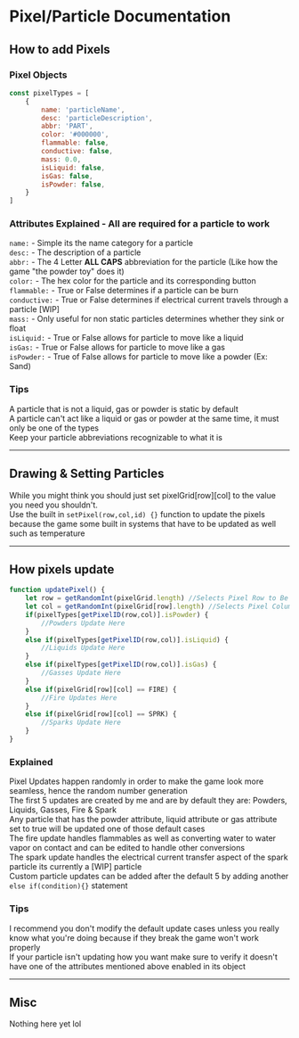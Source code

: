 # Pixel/Particle Documentation
## How to add Pixels
### Pixel Objects
```js
const pixelTypes = [
    {
        name: 'particleName',
        desc: 'particleDescription',
        abbr: 'PART',
        color: '#000000',
        flammable: false,
        conductive: false,
        mass: 0.0,
        isLiquid: false,
        isGas: false,
        isPowder: false,
    }
]
```
### Attributes Explained - All are required for a particle to work
`name:` - Simple its the name category for a particle<br>
`desc:` - The description of a particle<br>
`abbr:` - The 4 Letter **ALL CAPS** abbreviation for the particle (Like how the game "the powder toy" does it)<br>
`color:` - The hex color for the particle and its corresponding button<br>
`flammable:` - True or False determines if a particle can be burn<br>
`conductive:` - True or False determines if electrical current travels through a particle [WIP]<br>
`mass:` - Only useful for non static particles determines whether they sink or float<br>
`isLiquid:` - True or False allows for particle to move like a liquid<br>
`isGas:` - True or False allows for particle to move like a gas<br>
`isPowder:` - True of False allows for particle to move like a powder (Ex: Sand)<br>
### Tips
A particle that is not a liquid, gas or powder is static by default<br>
A particle can't act like a liquid or gas or powder at the same time, it must only be one of the types<br>
Keep your particle abbreviations recognizable to what it is
***
## Drawing & Setting Particles
While you might think you should just set pixelGrid[row][col] to the value you need you shouldn't.<br>
Use the built in `setPixel(row,col,id) {}` function to update the pixels because the game some built in systems that have to be updated as well such as temperature
***
## How pixels update
```js
function updatePixel() {
    let row = getRandomInt(pixelGrid.length) //Selects Pixel Row to Be Updated
    let col = getRandomInt(pixelGrid[row].length) //Selects Pixel Column to Be Updated
    if(pixelTypes[getPixelID(row,col)].isPowder) {
        //Powders Update Here
    }
    else if(pixelTypes[getPixelID(row,col)].isLiquid) {
        //Liquids Update Here
    }
    else if(pixelTypes[getPixelID(row,col)].isGas) {
        //Gasses Update Here
    }
    else if(pixelGrid[row][col] == FIRE) {
        //Fire Updates Here
    }
    else if(pixelGrid[row][col] == SPRK) {
        //Sparks Update Here
    }
}
```
### Explained
Pixel Updates happen randomly in order to make the game look more seamless, hence the random number generation<br>
The first 5 updates are created by me and are by default they are: Powders, Liquids, Gasses, Fire & Spark<br>
Any particle that has the powder attribute, liquid attribute or gas attribute set to true will be updated one of those default cases<br>
The fire update handles flammables as well as converting water to water vapor on contact and can be edited to handle other conversions<br>
The spark update handles the electrical current transfer aspect of the spark particle its currently a [WIP] particle<br>
Custom particle updates can be added after the default 5 by adding another `else if(condition){}` statement<br>
### Tips
I recommend you don't modify the default update cases unless you really know what you're doing because if they break the game won't work properly<br>
If your particle isn't updating how you want make sure to verify it doesn't have one of the attributes mentioned above enabled in its object<br>
***
## Misc
Nothing here yet lol